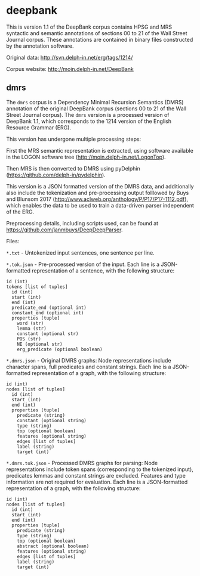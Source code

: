 # deepbank

This is version 1.1 of the DeepBank corpus contains HPSG and MRS
syntactic and semantic annotations of sections 00 to 21 of the Wall
Street Journal corpus. These annotations are contained in binary files
constructed by the annotation software.

Original data:
http://svn.delph-in.net/erg/tags/1214/

Corpus website:
http://moin.delph-in.net/DeepBank

## dmrs

The `dmrs` corpus is a Dependency Minimal Recursion Semantics (DMRS)
annotation of the original DeepBank corpus (sections 00 to 21 of the
Wall Street Journal corpus).  The `dmrs` version is a processed
version of DeepBank 1.1, which corresponds to the 1214 version of the
English Resource Grammar (ERG).

This version has undergone multiple processing steps:

First the MRS semantic representation is extracted, using software
available in the LOGON software tree
(http://moin.delph-in.net/LogonTop).

Then MRS is then converted to DMRS using pyDelphin
(https://github.com/delph-in/pydelphin).

This version is a JSON formatted version of the DMRS data, and
additionally also include the tokenization and pre-processing output
folllowed by Buys and Blunsom 2017
(http://www.aclweb.org/anthology/P/P17/P17-1112.pdf), which enables
the data to be used to train a data-driven parser independent of the
ERG.

Preprocessing details, including scripts used, can be found at
https://github.com/janmbuys/DeepDeepParser.

Files:

`*.txt` - Untokenized input sentences, one sentence per line.

`*.tok.json` - Pre-processed version of the input. Each line is a
 JSON-formatted representation of a sentence, with the following
 structure:

```
id (int)
tokens [list of tuples]
  id (int)
  start (int)
  end (int)
  predicate_end (optional int)
  constant_end (optional int)
  properties [tuple]
    word (str)
    lemma (str)
    constant (optional str)
    POS (str)
    NE (optional str)
    erg_predicate (optional boolean)
```

`*.dmrs.json` - Original DMRS graphs: Node representations include
character spans, full predicates and constant strings. Each line is a
JSON-formatted representation of a graph, with the following
structure:

```
id (int)
nodes [list of tuples]
  id (int)
  start (int)
  end (int)
  properties [tuple]
    predicate (string)
    constant (optional string)
    type (string)
    top (optional boolean)
    features (optional string)
	edges [list of tuples]
    label (string)
    target (int)
```

`*.dmrs.tok.json` - Processed DMRS graphs for parsing: Node
representations include token spans (corresponding to the tokenized
input), predicates lemmas and constant strings are excluded. Features
and type information are not required for evaluation. Each line is a
JSON-formatted representation of a graph, with the following
structure:

```
id (int)
nodes [list of tuples]
  id (int)
  start (int)
  end (int)
  properties [tuple]
    predicate (string)
    type (string)
    top (optional boolean)
    abstract (optional boolean)
    features (optional string)
	edges [list of tuples]
    label (string)
    target (int)
```
